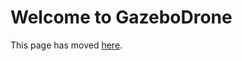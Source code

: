 # Welcome to GazeboDrone

This page has moved [here](https://cosysgit.uantwerpen.be/sensorsimulation/airsim/-/tree/master/docs/gazebo_drone.md).